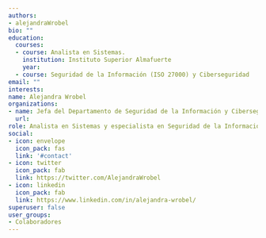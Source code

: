 ```yaml
---
authors:
- alejandraWrobel
bio: ""
education:
  courses:
  - course: Analista en Sistemas.
    institution: Instituto Superior Almafuerte 
    year: 
  - course: Seguridad de la Información (ISO 27000) y Ciberseguridad
email: ""
interests:
name: Alejandra Wrobel
organizations: 
- name: Jefa del Departamento de Seguridad de la Información y Ciberseguridad (Subsecretaría de Modernización de la Provincia del Chaco)
  url: 
role: Analista en Sistemas y especialista en Seguridad de la Información y Ciberseguridad
social:
- icon: envelope
  icon_pack: fas
  link: '#contact'
- icon: twitter
  icon_pack: fab
  link: https://twitter.com/AlejandraWrobel
- icon: linkedin
  icon_pack: fab
  link: https://www.linkedin.com/in/alejandra-wrobel/
superuser: false
user_groups:
- Colaboradores
---
```





